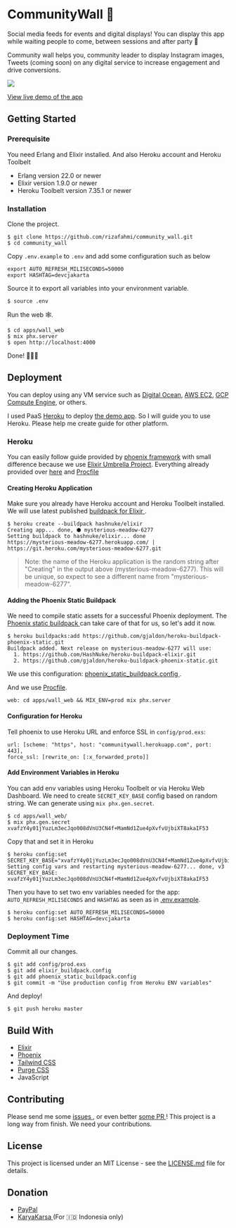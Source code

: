 # CommunityWall 🧱

Social media feeds for events and digital displays! You can display this app while waiting people to come, between sessions and after party 🎉

Community wall helps you, community leader to display Instagram images, Tweets (coming soon) on any digital service to increase engagement and drive conversions.

![](./communitywall.gif)

[View live demo of the app](https://communitywall.herokuapp.com/)

## Getting Started

### Prerequisite

You need Erlang and Elixir installed. And also Heroku account and Heroku Toolbelt

* Erlang version 22.0 or newer
* Elixir version 1.9.0 or newer
* Heroku Toolbelt version 7.35.1 or newer

### Installation

Clone the project.
```
$ git clone https://github.com/rizafahmi/community_wall.git
$ cd community_wall
```

Copy `.env.example` to `.env` and add some configuration such as below

```
export AUTO_REFRESH_MILISECONDS=50000
export HASHTAG=devcjakarta
```

Source it to export all variables into your environment variable.

```
$ source .env
```

Run the web 🕸️.

```
$ cd apps/wall_web
$ mix phx.server
$ open http://localhost:4000
```

Done! 🎉🎉🎉

## Deployment

You can deploy using any VM service such as [Digital Ocean](https://m.do.co/c/ccb8fe03d9f6), [AWS EC2](https://aws.amazon.com/ec2/), [GCP Compute Engine](https://cloud.google.com/compute/), or others.

I used PaaS [Heroku](https://heroku.com) to deploy [the demo app](https://communitywall.herokuapp.com). So I will guide you to use Heroku. Please help me create guide for other platform.

### Heroku

You can easily follow guide provided by [phoenix framework](https://hexdocs.pm/phoenix/heroku.html#content) with small difference because we use [Elixir Umbrella Project](https://elixir-lang.org/getting-started/mix-otp/dependencies-and-umbrella-projects.html). Everything already provided over [here](./phoenix_static_buildpack.config) and [Procfile](./Procfile)

#### Creating Heroku Application

Make sure you already have Heroku account and Heroku Toolbelt installed. We will use latest published [ buildpack for Elixir ](https://github.com/HashNuke/heroku-buildpack-elixir).

```
$ heroku create --buildpack hashnuke/elixir
Creating app... done, ⬢ mysterious-meadow-6277
Setting buildpack to hashnuke/elixir... done
https://mysterious-meadow-6277.herokuapp.com/ | https://git.heroku.com/mysterious-meadow-6277.git
```
> Note: the name of the Heroku application is the random string after "Creating" in the output above (mysterious-meadow-6277). This will be unique, so expect to see a different name from "mysterious-meadow-6277".


#### Adding the Phoenix Static Buildpack

We need to compile static assets for a successful Phoenix deployment. The [ Phoenix static buildpack ](https://github.com/gjaldon/heroku-buildpack-phoenix-static) can take care of that for us, so let's add it now.

```
$ heroku buildpacks:add https://github.com/gjaldon/heroku-buildpack-phoenix-static.git
Buildpack added. Next release on mysterious-meadow-6277 will use:
  1. https://github.com/HashNuke/heroku-buildpack-elixir.git
  2. https://github.com/gjaldon/heroku-buildpack-phoenix-static.git
```

We use this configuration: [ phoenix_static_buildpack.config ](./phoenix_static_buildpack.config).

And we use [Procfile](./Procfile).

```
web: cd apps/wall_web && MIX_ENV=prod mix phx.server
```

#### Configuration for Heroku

Tell phoenix to use Heroku URL and enforce SSL in `config/prod.exs`:

```
url: [scheme: "https", host: "communitywall.herokuapp.com", port: 443],
force_ssl: [rewrite_on: [:x_forwarded_proto]]

```

#### Add Environment Variables in Heroku

You can add env variables using Heroku Toolbelt or via Heroku Web Dashboard. We need to create `SECRET_KEY_BASE` config based on random string. We can generate using `mix phx.gen.secret`.

```
$ cd apps/wall_web/
$ mix phx.gen.secret
xvafzY4y01jYuzLm3ecJqo008dVnU3CN4f+MamNd1Zue4pXvfvUjbiXT8akaIF53
```

Copy that and set it in Heroku

```
$ heroku config:set SECRET_KEY_BASE="xvafzY4y01jYuzLm3ecJqo008dVnU3CN4f+MamNd1Zue4pXvfvUjbiXT8akaIF53"
Setting config vars and restarting mysterious-meadow-6277... done, v3
SECRET_KEY_BASE: xvafzY4y01jYuzLm3ecJqo008dVnU3CN4f+MamNd1Zue4pXvfvUjbiXT8akaIF53
```

Then you have to set two env variables needed for the app: `AUTO_REFRESH_MILISECONDS` and `HASHTAG` as seen as in [.env.example](./.env.example).

```
$ heroku config:set AUTO_REFRESH_MILISECONDS=50000
$ heroku config:set HASHTAG=devcjakarta
```

### Deployment Time

Commit all our changes.

```
$ git add config/prod.exs
$ git add elixir_buildpack.config
$ git add phoenix_static_buildpack.config
$ git commit -m "Use production config from Heroku ENV variables"
```

And deploy!

```
$ git push heroku master
```

## Build With

* [Elixir](https://elixir-lang.org)
* [Phoenix](http://www.phoenixframework.org)
* [Tailwind CSS](https://tailwindcss.com)
* [Purge CSS](https://www.purgecss.com)
* JavaScript

## Contributing

Please send me some [ issues ](https://github.com/rizafahmi/community_wall/issues), or even better [ some PR ](https://github.com/rizafahmi/community_wall/pulls)! This project is a long way from finish. We need your contributions.

## License

This project is licensed under an MIT License - see the [LICENSE.md](./LICENSE.md) file for details.

## Donation

* [ PayPal ](https://www.paypal.com/paypalme2/rizafahmi)
* [ KaryaKarsa ](https://karyakarsa.com/rizafahmi/) (For 🇮🇩 Indonesia only)
